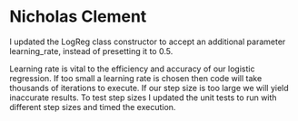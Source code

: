 # Nicholas Clement
I updated the LogReg class constructor to accept an additional parameter learning_rate, instead of presetting it to 0.5.

Learning rate is vital to the efficiency and accuracy of our logistic regression. If too small a learning rate is chosen then code will take thousands of iterations to execute.  If our step size is too large we will yield inaccurate results.  To test step sizes I updated the unit tests to run with different step sizes and timed the execution.
